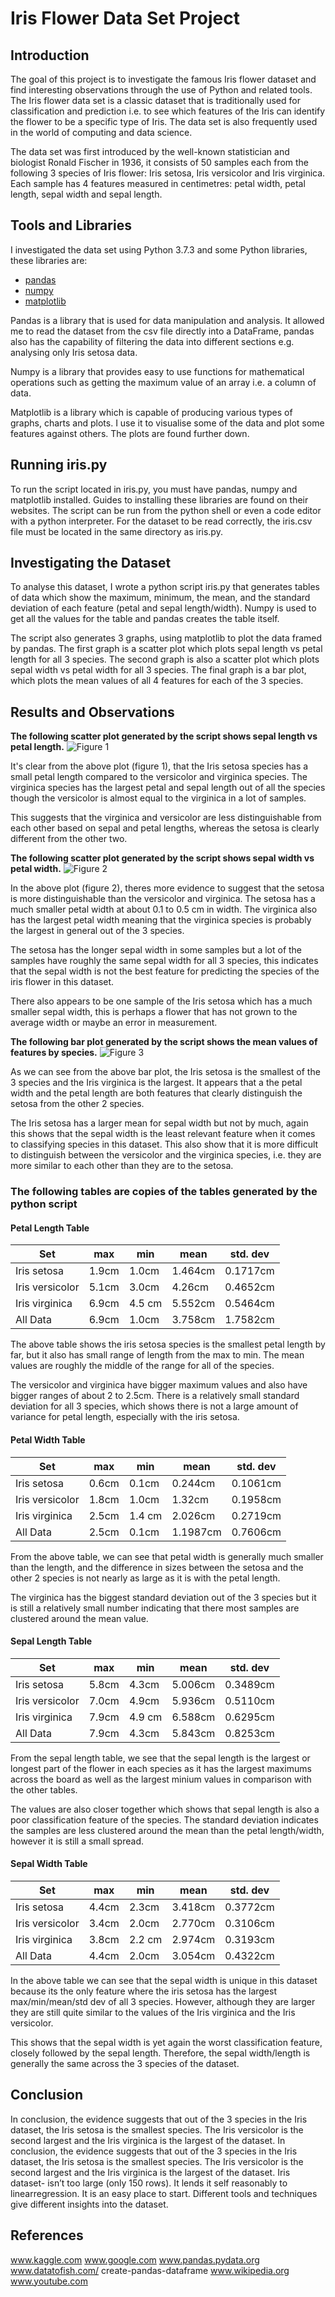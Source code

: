 # Iris Flower Data Set Project

## Introduction
The goal of this project is to investigate the famous Iris flower dataset and find interesting observations through the use of Python
and related tools. The Iris flower data set is a classic dataset that is traditionally used for classification and prediction i.e. to see
which features of the Iris can identify the flower to be a specific type of Iris. The data set is also frequently used in the world of computing and data science.

The data set was first introduced by the well-known statistician and biologist Ronald Fischer in 1936, it consists of 50 samples each from
the following 3 species of Iris flower: Iris setosa, Iris versicolor and Iris virginica. Each sample has 4 features measured in centimetres:
petal width, petal length, sepal width and sepal length.

## Tools and Libraries
I investigated the data set using Python 3.7.3 and some Python libraries, these libraries are:
* [pandas](https://pandas.pydata.org/)
* [numpy](https://www.numpy.org/)
* [matplotlib](https://matplotlib.org/)

Pandas is a library that is used for data manipulation and analysis. It allowed me to read the dataset from the csv file directly into a DataFrame, pandas also
has the capability of filtering the data into different sections e.g. analysing only Iris setosa data.

Numpy is a library that provides easy to use functions for mathematical operations such as getting the maximum value of an array i.e. a column of data.

Matplotlib is a library which is capable of producing various types of graphs, charts and plots. I use it to visualise some of the data and plot some features against others. The plots are found further down.

## Running iris.py
To run the script located in iris.py, you must have pandas, numpy and matplotlib installed. Guides to installing these libraries are found on their websites. The script can be run from the python shell or even a code editor with a python interpreter. For the dataset to be read correctly, the iris.csv file must be located in the same directory as iris.py.

## Investigating the Dataset
To analyse this dataset, I wrote a python script iris.py that generates tables of data which show the maximum, minimum, the mean, and the standard deviation of each feature (petal and sepal length/width). Numpy is used to get all the values for the table and pandas creates the table itself.

The script also generates 3 graphs, using matplotlib to plot the data framed by pandas. 
The first graph is a scatter plot which plots sepal length vs petal length for all 3 species.
The second graph is also a scatter plot which plots sepal width vs petal width for all 3 species. 
The final graph is a bar plot, which plots the mean values of all 4 features for each of the 3 species.

## Results and Observations
**The following scatter plot generated by the script shows sepal length vs petal length.**
![Figure 1](https://github.com/rituteval/Iris-Data-Set-project/blob/master/figures/sepal_v_petal_length.png)

It's clear from the above plot (figure 1), that the Iris setosa species has a small petal length compared to the versicolor and virginica species. The virginica species has the largest petal and sepal length out of all the species though the versicolor is almost equal to the virginica in a lot of samples. 

This suggests that the virginica and versicolor are less distinguishable from each other based on sepal and petal lengths, whereas the setosa is clearly different from the other two.

**The following scatter plot generated by the script shows sepal width vs petal width.**
![Figure 2](https://github.com/rituteval/Iris-Data-Set-project/blob/master/figures/sepal_v_petal_width.png)

In the above plot (figure 2), theres more evidence to suggest that the setosa is more distinguishable than the versicolor and virginica. The setosa has a much smaller petal width at about 0.1 to 0.5 cm in width. The virginica also has the largest petal width meaning that the virginica species is probably the largest in general out of the 3 species. 

The setosa has the longer sepal width in some samples but a lot of the samples have roughly the same sepal width for all 3 species, this indicates that the sepal width is not the best feature for predicting the species of the iris flower in this dataset. 

There also appears to be one sample of the Iris setosa which has a much smaller sepal width, this is perhaps a flower that has not grown to the average width or maybe an error in measurement.

**The following bar plot generated by the script shows the mean values of features by species.**
![Figure 3](https://github.com/rituteval/Iris-Data-Set-project/blob/master/figures/barplot.png)

As we can see from the above bar plot, the Iris setosa is the smallest of the 3 species and the Iris virginica is the largest. It appears that a the petal width and the petal length are both features that clearly distinguish the setosa from the other 2 species. 

The Iris setosa has a larger mean for sepal width but not by much, again this shows that the sepal width is the least relevant feature when it comes to classifying species in this dataset. This also show that it is more difficult to distinguish between the versicolor and the virginica species, i.e. they are more similar to each other than they are to the setosa.

### **The following tables are copies of the tables generated by the python script**

#### Petal Length Table
Set | max | min | mean | std. dev
--- | --- | --- | ---- | --------
Iris setosa | 1.9cm | 1.0cm | 1.464cm | 0.1717cm
Iris versicolor | 5.1cm | 3.0cm | 4.26cm | 0.4652cm
Iris virginica | 6.9cm | 4.5 cm | 5.552cm | 0.5464cm
All Data | 6.9cm | 1.0cm | 3.758cm | 1.7582cm 

The above table shows the iris setosa species is the smallest petal length by far, but it also has small range of length from the max to min. The mean values are roughly the middle of the range for all of the species. 

The versicolor and virginica have bigger maximum values and also have bigger ranges of about 2 to 2.5cm. There is a relatively small standard deviation for all 3 species, which shows there is not a large amount of variance for petal length, especially with the iris setosa.

#### Petal Width Table
Set | max | min | mean | std. dev
--- | --- | --- | ---- | --------
Iris setosa | 0.6cm | 0.1cm | 0.244cm | 0.1061cm
Iris versicolor | 1.8cm | 1.0cm | 1.32cm | 0.1958cm
Iris virginica | 2.5cm | 1.4 cm | 2.026cm | 0.2719cm
All Data | 2.5cm | 0.1cm | 1.1987cm | 0.7606cm 

From the above table, we can see that petal width is generally much smaller than the length, and the difference in sizes between the setosa and the other 2 species is not nearly as large as it is with the petal length. 

The virginica has the biggest standard deviation out of the 3 species but it is still a relatively small number indicating that there most samples are clustered around the mean value.

#### Sepal Length Table
Set | max | min | mean | std. dev
--- | --- | --- | ---- | --------
Iris setosa | 5.8cm | 4.3cm | 5.006cm | 0.3489cm
Iris versicolor | 7.0cm | 4.9cm | 5.936cm | 0.5110cm
Iris virginica | 7.9cm | 4.9 cm | 6.588cm | 0.6295cm
All Data | 7.9cm | 4.3cm | 5.843cm | 0.8253cm

From the sepal length table, we see that the sepal length is the largest or longest part of the flower in each species as it has the largest maximums across the board as well as the largest minium values in comparison with the other tables. 

The values are also closer together which shows that sepal length is also a poor classification feature of the species.
The standard deviation indicates the samples are less clustered around the mean than the petal length/width, however it is still a small spread.

#### Sepal Width Table
Set | max | min | mean | std. dev
--- | --- | --- | ---- | --------
Iris setosa | 4.4cm | 2.3cm | 3.418cm | 0.3772cm
Iris versicolor | 3.4cm | 2.0cm | 2.770cm | 0.3106cm
Iris virginica | 3.8cm | 2.2 cm | 2.974cm | 0.3193cm
All Data | 4.4cm | 2.0cm | 3.054cm | 0.4322cm

In the above table we can see that the sepal width is unique in this dataset because its the only feature where the iris setosa has the largest max/min/mean/std dev of all 3 species. However, although they are larger they are still quite similar to the values of the Iris virginica and the Iris versicolor.

This shows that the sepal width is yet again the worst classification feature, closely followed by the sepal length. Therefore, the sepal width/length is generally the same across the 3 species of the dataset.

## Conclusion
In conclusion, the evidence suggests that out of the 3 species in the Iris dataset, the Iris setosa is the smallest species. The Iris versicolor is the second largest and the Iris virginica is the largest of the dataset. 
In conclusion, the evidence suggests that out of the 3 species in the Iris dataset, the Iris setosa is the smallest species. The Iris versicolor is the second largest and the Iris virginica is the largest of the dataset.
Iris dataset- isn’t too large (only 150 rows). It lends it self reasonably to linearregression. It is an easy place to start. Different tools and techniques give different insights into the dataset.

## References

www.kaggle.com 
www.google.com 
www.pandas.pydata.org 
www.datatofish.com/
create-pandas-dataframe 
www.wikipedia.org
www.youtube.com
